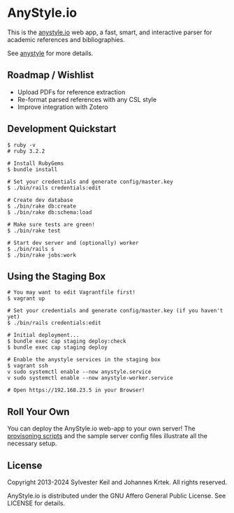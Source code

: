 # AnyStyle.io
This is the [anystyle.io](https://anystyle.io) web app, a fast, smart, and
interactive parser for academic references and bibliographies.

See [anystyle](https://github.com/inukshuk/anystyle) for more details.

## Roadmap / Wishlist

* Upload PDFs for reference extraction
* Re-format parsed references with any CSL style
* Improve integration with Zotero

## Development Quickstart
    $ ruby -v
    # ruby 3.2.2

    # Install RubyGems
    $ bundle install

    # Set your credentials and generate config/master.key
    $ ./bin/rails credentials:edit

    # Create dev database
    $ ./bin/rake db:create
    $ ./bin/rake db:schema:load

    # Make sure tests are green!
    $ ./bin/rake test

    # Start dev server and (optionally) worker
    $ ./bin/rails s
    $ ./bin/rake jobs:work

## Using the Staging Box
    # You may want to edit Vagrantfile first!
    $ vagrant up

    # Set your credentials and generate config/master.key (if you haven't yet)
    $ ./bin/rails credentials:edit

    # Initial deployment...
    $ bundle exec cap staging deploy:check
    $ bundle exec cap staging deploy

    # Enable the anystyle services in the staging box
    $ vagrant ssh
    v sudo systemctl enable --now anystyle.service
    v sudo systemctl enable --now anystyle-worker.service

    # Open https://192.168.23.5 in your Browser!

## Roll Your Own
You can deploy the AnyStyle.io web-app to your own server! The
[provisoning scripts](https://github.com/inukshuk/anystyle.io/blob/master/Vagrantfile#L25)
and the sample server config files illustrate all the necessary setup.

## License
Copyright 2013-2024 Sylvester Keil and Johannes Krtek.
All rights reserved.

AnyStyle.io is distributed under the GNU Affero General Public License.
See LICENSE for details.
